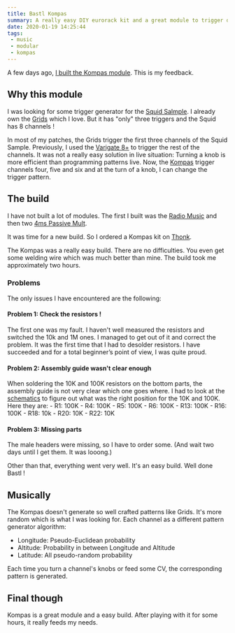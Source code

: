 ```yaml
---
title: Bastl Kompas
summary: A really easy DIY eurorack kit and a great module to trigger drums
date: 2020-01-19 14:25:44
tags:
 - music
 - modular
 - kompas
---
```


A few days ago, [I built the Kompas module](https://alienlebarge.ch/photos/2020/01/ate9u.html). This is my feedback.

## Why this module

I was looking for some trigger generator for the [Squid Salmple](https://busycircuits.com/alm022/). I already own the [Grids](https://mutable-instruments.net/modules/grids/) which I love. But it has "only" three triggers and the Squid has 8 channels !

In most of my patches, the Grids trigger the first three channels of the Squid Sample. Previously, I used the [Varigate 8+](https://malekkoheavyindustry.com/product/varigate-8/) to trigger the rest of the channels. It was not a really easy solution in live situation: Turning a knob is more efficient than programming patterns live.
Now, the [Kompas](https://bastl-instruments.com/eurorack/modules/kompas) trigger channels four, five and six and at the turn of a knob, I can change the trigger pattern.

## The build

I have not built a lot of modules. The first I built was the [Radio Music](https://musicthing.co.uk/pages/radio.html) and then two [4ms Passive Mult](http://4mscompany.com/p.php?p=962).

It was time for a new build. So I ordered a Kompas kit on [Thonk](https://www.thonk.co.uk/).

The Kompas was a really easy build. There are no difficulties. You even get some welding wire which was much better than mine. The build took me approximately two hours.

### Problems
The only issues I have encountered are the following:

#### Problem 1: Check the resistors !
The first one was my fault. I haven't well measured the resistors and switched the 10k and 1M ones. I managed to get out of it and correct the problem. It was the first time that I had to desolder resistors. I have succeeded and for a total beginner’s point of view, I was quite proud.

#### Problem 2: Assembly guide wasn't clear enough
When soldering the 10K and 100K resistors on the bottom parts, the assembly guide is not very clear which one goes where. I had to look at the [schematics](https://github.com/stziopa/kompas/tree/master/Schematics) to figure out what was the right position for the 10K and 100K. Here they are:
    - R1: 100K
    - R4: 100K
    - R5: 100K
    - R6: 100K
    - R13: 100K
    - R16: 100K
    - R18: 10k
    - R20: 10K
    - R22: 10K

#### Problem 3: Missing parts
The male headers were missing, so I have to order some. (And wait two days until I get them. It was looong.)

Other than that, everything went very well. It's an easy build. Well done Bastl !

## Musically

The Kompas doesn't generate so well crafted patterns like Grids. It's more random which is what I was looking for.
Each channel as a different pattern generator algorithm:
- Longitude: Pseudo-Euclidean probability
- Altitude: Probability in between Longitude and Altitude
- Latitude: All pseudo-random probability

Each time you turn a channel's knobs or feed some CV, the corresponding pattern is generated.

## Final though

Kompas is a great module and a easy build. After playing with it for some hours, it really feeds my needs.
